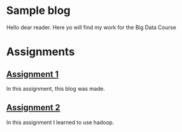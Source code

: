 # Sample blog 
Hello dear reader. Here yo will find my work for the Big Data Course

# Assignments
## [Assignment 1](https://github.com/rubigdata/bigdata-blog-2019-Jvdjvdjvd/blob/master/Assignment1.md) 
In this assignment, this blog was made.

##  [Assignment 2](https://github.com/rubigdata/bigdata-blog-2019-Jvdjvdjvd/blob/master/assignment2.md)
In this assignment I learned to use hadoop.

